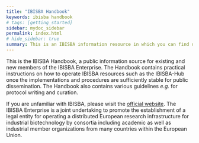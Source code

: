 ```yaml
---
title: "IBISBA Handbook"
keywords: ibisba handbook
# tags: [getting_started]
sidebar: mydoc_sidebar
permalink: index.html
# hide_sidebar: true
summary: This is an IBISBA information resource in which you can find documentation related to a wide variety of aspects within IBISBA.
---
```


This is the IBISBA Handbook, a public information source for existing and new members of the IBISBA Enterprise. The Handbook contains practical instructions on how to operate IBISBA resources such as the IBISBA-Hub once the implementations and procedures are sufficiently stable for public dissemination. The Handbook also contains various guidelines <I>e.g.</I> for protocol writing and curation.

If you are unfamiliar with IBISBA, please wisit the <a href="https://www.ibisba.eu/">official website</a>. The IBISBA Enterprise is a joint undertaking to promote the establishment of a legal entity for operating a distributed European research infrastructure for industrial biotechnology by consortia including academic as well as industrial member organizations from many countries within the European Union.  

